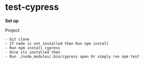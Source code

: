 # test-cypress

**Set up**

Project
    
    - Git clone
    - If node is not installed then Run npm install
    - Run npm install cypress 
    - Once its installed then
    - Run ./node_modules/.bin/cypress open Or simply run npm test
    